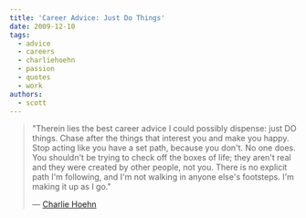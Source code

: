 ```yaml
---
title: 'Career Advice: Just Do Things'
date: 2009-12-10
tags:
  - advice
  - careers
  - charliehoehn
  - passion
  - quotes
  - work
authors:
  - scott
---
```


> "Therein lies the best career advice I could possibly dispense: just DO things. Chase after the things that interest you and make you happy. Stop acting like you have a set path, because you don't. No one does. You shouldn't be trying to check off the boxes of life; they aren't real and they were created by other people, not you. There is no explicit path I'm following, and I'm not walking in anyone else's footsteps. I'm making it up as I go."
>
> — [Charlie Hoehn](http://charliehoehn.com/2009/08/29/thoughts-on-tour/)
